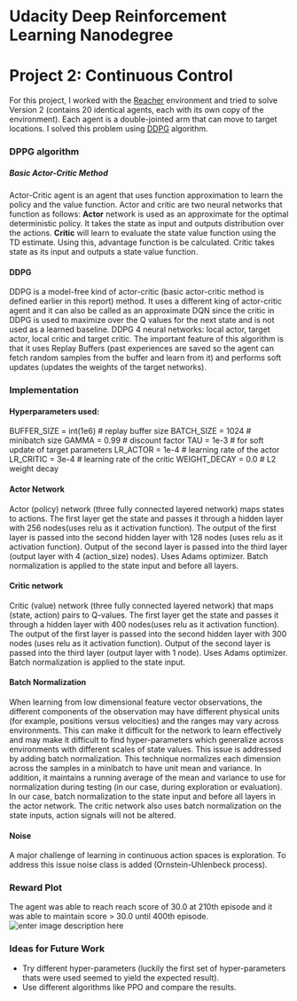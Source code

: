 ﻿# Udacity Deep Reinforcement Learning Nanodegree

# Project 2: Continuous Control 
For this project, I worked with the [Reacher](https://github.com/Unity-Technologies/ml-agents/blob/master/docs/Learning-Environment-Examples.md#reacher) environment and tried to solve Version 2 (contains 20 identical agents, each with its own copy of the environment). Each agent is a double-jointed arm that can move to target locations.
I solved this problem using  [DDPG](https://arxiv.org/abs/1509.02971) algorithm. 
### DPPG algorithm
##### Basic Actor-Critic Method
Actor-Critic agent is an agent that uses function approximation to learn the policy and the value function.
Actor and critic are two neural networks that function as follows:
**Actor** network is used as an approximate for the optimal deterministic policy. It takes the state as input and outputs distribution over the actions.
**Critic** will learn to evaluate the state value function using the TD estimate. Using this,  advantage function is be calculated. Critic takes state as its input and outputs a state value function.
#### DDPG
DDPG is a model-free kind of actor-critic (basic actor-critic method is defined earlier in this report) method. It uses a different king of actor-critic agent and it can also be called as an approximate DQN since the critic in DDPG is used to maximize over the Q values for the next state and is not used as a learned baseline.
DDPG 4 neural networks: local actor,  target actor, local critic and target critic. The important feature of this algorithm is that it uses Replay Buffers (past experiences are saved so the agent can fetch random samples  from the buffer and learn from it) and performs soft updates (updates the weights of the target networks).
### Implementation
#### Hyperparameters used:
BUFFER_SIZE = int(1e6)  # replay buffer size
BATCH_SIZE = 1024       # minibatch size
GAMMA = 0.99            # discount factor
TAU = 1e-3              # for soft update of target parameters
LR_ACTOR = 1e-4         # learning rate of the actor
LR_CRITIC = 3e-4        # learning rate of the critic
WEIGHT_DECAY = 0.0   # L2 weight decay

#### Actor Network
Actor (policy) network (three fully connected layered network) maps states to actions. The first layer get the state and passes it through a hidden layer with 256 nodes(uses relu as it activation function). The output of the first layer is passed into the second hidden layer with 128 nodes (uses relu as it activation function). Output of the second layer is passed into the third layer (output layer with 4 (action_size) nodes). Uses Adams optimizer. Batch normalization is applied to the state input and before all layers.
#### Critic network
Critic (value) network (three fully connected layered network) that maps (state, action) pairs to Q-values.  The first layer get the state and passes it through a hidden layer with 400 nodes(uses relu as it activation function). The output of the first layer is passed into the second hidden layer with 300 nodes (uses relu as it activation function). Output of the second layer is passed into the third layer (output layer with 1 node). Uses Adams optimizer.  Batch normalization is applied to the state input.
#### Batch Normalization
When learning from low dimensional feature vector observations, the different components of the observation may have different physical units (for example, positions versus velocities) and the ranges may vary across environments. This can make it difficult for the network to learn effectively and may make it difficult to find hyper-parameters which generalize across environments with different scales of state values. This issue is  addressed by adding batch normalization. This technique normalizes each dimension across the samples in a minibatch to have unit mean and variance. In addition, it maintains a running average of the mean and variance to use for normalization during testing (in our case, during exploration or evaluation).
In our case,  batch normalization to the state input and before all layers in the actor network. The critic network also uses batch normalization on the state inputs, action signals will not be altered.
#### Noise
A major challenge of learning in continuous action spaces is exploration. To address this issue noise class is added (Ornstein-Uhlenbeck process).
### Reward Plot
The agent was able to reach reach score of 30.0 at 210th episode and it was able to maintain score > 30.0 until 400th episode.
![enter image description here](https://lh3.googleusercontent.com/L7yEWqOojU9WwkcNstsHj6VnYz3ZHZb0Om6zdkvGAFB1pTPgLpRLvHjIejqB2qrjwA7DN-ZfWmBzjiua5mej2IV3SpfHVbQy68TANquFpdEvpFYFmEXcl2gA5GPhWX0y2LDTU712YPKeu_yZkvFpfOZ1dAA4X1pSTvYOxLbLGSo9nLnVGjoIkljCsRN9gx-d1ODmuLd6y2YPX19_N6wpU350xmpKGh_TKZKFGugDEUNT-aONVFtLMBxAFpX-B7CS1eUswQ28ttAutC5ZmOM6UAgHYK9rKpwysHnIu6kl0AZQnmE5WMQQBtww5RiEFLnVHTEzADpYyFaoLjTbbaKfS2QcSkERqY_ITZ_glX4EzKU9w3reZhiPybG-6AB5BfwHtO5RlKiIullNqyvIczfggTZuHycb0fB_dbg8FGZhkj6nKoKWBf8AqcugeqOY0XaGb1WfNK8M6BNqxW8KBWEOkBCrBdwrtsD-sTHAr78aVspallN1H0ga0T6CYA2wRIO0MdKPKjvOmqvYJSHTxpnsRuTW3PyQIyqfqnpdrggibtM9eIYpJResmzwnciJ_7IaEmSBXRLYiF_HD8qCM2T-B0O223qipTvvdATGqG591xPrfIU4cJU4TbZQ_gtjdVhy1IINIJoOh7KJd75wSI02yQFhsQXTdjTsdNFBuaFHCyl6Hrcu2NHTs9FsQuaSTPRcOL4CaC29FY-3IYuY9WWW5jHkL=w382-h262-no?authuser=0)
### Ideas for Future Work
- Try different hyper-parameters (luckily the first set of hyper-parameters thats were used seemed to yield the expected result).
- Use different algorithms like PPO and compare the results.
